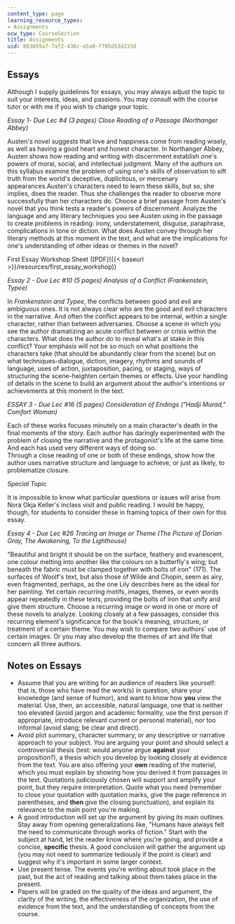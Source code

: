 ```yaml
---
content_type: page
learning_resource_types:
- Assignments
ocw_type: CourseSection
title: Assignments
uid: 863059a7-7a72-436c-a5a8-f785d53d233d
---
```


Essays
------

Although I supply guidelines for essays, you may always adjust the topic to suit your interests, ideas, and passions. You may consult with the course tutor or with me if you wish to change your topic.

_Essay 1- Due Lec #4 (3 pages)_ _Close Reading of a Passage (Northanger Abbey)_

Austen's novel suggests that love and happiness come from reading wisely, as well as having a good heart and honest character. In Northanger Abbey, Austen shows how reading and writing with discernment establish one's powers of moral, social, and intellectual judgment. Many of the authors on this syllabus examine the problem of using one's skills of observation to sift truth from the world's deceptive, duplicitous, or mercenary appearances.Austen's characters need to learn these skills, but so, she implies, does the reader. Thus she challenges the reader to observe more successfully than her characters do. Choose a brief passage from Austen's novel that you think tests a reader's powers of discernment. Analyze the language and any literary techniques you see Austen using in the passage to create problems in reading: irony, understatement, disguise, paraphrase, complications in tone or diction. What does Austen convey through her literary methods at this moment in the text, and what are the implications for one's understanding of other ideas or themes in the novel?

First Essay Workshop Sheet ([PDF]({{< baseurl >}}/resources/first_essay_workshop))

_Essay 2 - Due Lec #10 (5 pages) Analysis of a Conflict (Frankenstein, Typee)_

In _Frankenstein and Typee_, the conflicts between good and evil are ambiguous ones. It is not always clear who are the good and evil characters in the narrative. And often the conflict appears to be internal, within a single character, rather than between adversaries. Choose a scene in which you see the author dramatizing an acute conflict between or crisis within the characters. What does the author do to reveal what's at stake in this conflict? Your emphasis will not be so much on what positions the characters take (that should be abundantly clear from the scene) but on what techniques-dialogue, diction, imagery, rhythms and sounds of language, uses of action, juxtaposition, pacing, or staging, ways of structuring the scene-heighten certain themes or effects. Use your handling of details in the scene to build an argument about the author's intentions or achievements at this moment in the text.

_ESSAY 3 - Due Lec #16 (5 pages) Consideration of Endings ("Hadji Murad," Comfort Woman)_

Each of these works focuses minutely on a main character's death in the final moments of the story. Each author has daringly experimented with the problem of closing the narrative and the protagonist's life at the same time. And each has used very different ways of doing so.  
Through a close reading of one or both of these endings, show how the author uses narrative structure and language to achieve, or just as likely, to problematize closure.

_Special Topic_

It is impossible to know what particular questions or issues will arise from Nora Okja Keller's inclass visit and public reading. I would be happy, though, for students to consider these in framing topics of their own for this essay.

_Essay 4 - Due Lec #26 Tracing an Image or Theme (The Picture of Dorian Gray, The Awakening, To the Lighthouse)_

"Beautiful and bright it should be on the surface, feathery and evanescent, one colour melting into another like the colours on a butterfly's wing; but beneath the fabric must be clamped together with bolts of iron" (171). The surfaces of Woolf's text, but also those of Wilde and Chopin, seem as airy, even fragmented, perhaps, as the one Lily describes here as the ideal for her painting. Yet certain recurring motifs, images, themes, or even words appear repeatedly in these texts, providing the bolts of iron that unify and give them structure. Choose a recurring image or word in one or more of these novels to analyze. Looking closely at a few passages, consider this recurring element's significance for the book's meaning, structure, or treatment of a certain theme. You may wish to compare two authors' use of certain images. Or you may also develop the themes of art and life that concern all three authors.

Notes on Essays
---------------

*   Assume that you are writing for an audience of readers like yourself: that is, those who have read the work(s) in question, share your knowledge (and sense of humor), and want to know how **you** view the material. Use, then, an accessible, natural language, one that is neither too elevated (avoid jargon and academic formality, use the first person if appropriate, introduce relevant current or personal material), nor too informal (avoid slang; be clear and direct).
*   Avoid plot summary, character summary, or any descriptive or narrative approach to your subject. You are arguing your point and should select a controversial thesis (test: would anyone argue **against** your proposition?), a thesis which you develop by looking closely at evidence from the text. You are also offering your **own** reading of the material, which you must explain by showing how you derived it from passages in the text. Quotations judiciously chosen will support and amplify your point, but they require interpretation. Quote what you need (remember to close your quotation with quotation marks, give the page reference in parentheses, and **then** give the closing punctuation), and explain its relevance to the main point you're making.
*   A good introduction will set up the argument by giving its main outlines. Stay away from opening generalizations like, "Humans have always felt the need to communicate through works of fiction." Start with the subject at hand, let the reader know where you're going, and provide a concise, **specific** thesis. A good conclusion will gather the argument up (you may not need to summarize tediously if the point is clear) and suggest why it's important in some larger context.
*   Use present tense. The events you're writing about took place in the past, but the act of reading and talking about them takes place in the present.
*   Papers will be graded on the quality of the ideas and argument, the clarity of the writing, the effectiveness of the organization, the use of evidence from the text, and the understanding of concepts from the course.